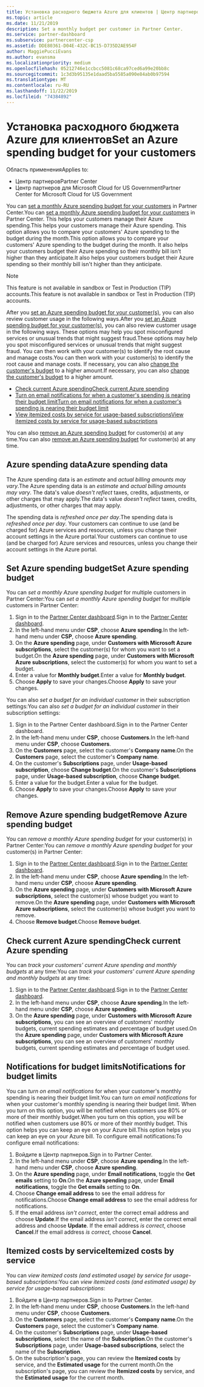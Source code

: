 ```yaml
---
title: Установка расходного бюджета Azure для клиентов | Центр партнеров
ms.topic: article
ms.date: 11/21/2019
description: Set a monthly budget per customer in Partner Center.
ms.service: partner-dashboard
ms.subservice: partnercenter-csp
ms.assetid: DDE80361-D04E-432C-BC15-D735D2AE954F
author: MaggiePucciEvans
ms.author: evansma
ms.localizationpriority: medium
ms.openlocfilehash: 05212746e1ccbcc5081c68ca97ced6a99e20bb8c
ms.sourcegitcommit: 1c3d3b95135e1daad5ba5585a090e84ab0b97594
ms.translationtype: MT
ms.contentlocale: ru-RU
ms.lasthandoff: 11/22/2019
ms.locfileid: "74384892"
---
```

# <a name="set-an-azure-spending-budget-for-your-customers"></a><span data-ttu-id="0da4a-103">Установка расходного бюджета Azure для клиентов</span><span class="sxs-lookup"><span data-stu-id="0da4a-103">Set an Azure spending budget for your customers</span></span>

<span data-ttu-id="0da4a-104">Область применения</span><span class="sxs-lookup"><span data-stu-id="0da4a-104">Applies to:</span></span>

- <span data-ttu-id="0da4a-105">Центр партнеров</span><span class="sxs-lookup"><span data-stu-id="0da4a-105">Partner Center</span></span>
- <span data-ttu-id="0da4a-106">Центр партнеров для Microsoft Cloud for US Government</span><span class="sxs-lookup"><span data-stu-id="0da4a-106">Partner Center for Microsoft Cloud for US Government</span></span>

<span data-ttu-id="0da4a-107">You can [set a monthly Azure spending budget for your customers](#set-azure-spending-budget) in Partner Center.</span><span class="sxs-lookup"><span data-stu-id="0da4a-107">You can [set a monthly Azure spending budget for your customers](#set-azure-spending-budget) in Partner Center.</span></span> <span data-ttu-id="0da4a-108">This helps your customers manage their Azure spending.</span><span class="sxs-lookup"><span data-stu-id="0da4a-108">This helps your customers manage their Azure spending.</span></span> <span data-ttu-id="0da4a-109">This option allows you to compare your customers' Azure spending to the budget during the month.</span><span class="sxs-lookup"><span data-stu-id="0da4a-109">This option allows you to compare your customers' Azure spending to the budget during the month.</span></span> <span data-ttu-id="0da4a-110">It also helps your customers budget their Azure spending so their monthly bill isn't higher than they anticipate.</span><span class="sxs-lookup"><span data-stu-id="0da4a-110">It also helps your customers budget their Azure spending so their monthly bill isn't higher than they anticipate.</span></span>


> [!NOTE]  
> <span data-ttu-id="0da4a-111">This feature is not available in sandbox or Test in Production (TIP) accounts.</span><span class="sxs-lookup"><span data-stu-id="0da4a-111">This feature is not available in sandbox or Test in Production (TIP) accounts.</span></span>

<span data-ttu-id="0da4a-112">After you [set an Azure spending budget for your customer(s)](#set-azure-spending-budget), you can also review customer usage in the following ways.</span><span class="sxs-lookup"><span data-stu-id="0da4a-112">After you [set an Azure spending budget for your customer(s)](#set-azure-spending-budget), you can also review customer usage in the following ways.</span></span> <span data-ttu-id="0da4a-113">These options may help you spot misconfigured services or unusual trends that might suggest fraud.</span><span class="sxs-lookup"><span data-stu-id="0da4a-113">These options may help you spot misconfigured services or unusual trends that might suggest fraud.</span></span> <span data-ttu-id="0da4a-114">You can then work with your customer(s) to identify the root cause and manage costs.</span><span class="sxs-lookup"><span data-stu-id="0da4a-114">You can then work with your customer(s) to identify the root cause and manage costs.</span></span> <span data-ttu-id="0da4a-115">If necessary, you can also [change the customer's budget](#set-azure-spending-budget) to a higher amount.</span><span class="sxs-lookup"><span data-stu-id="0da4a-115">If necessary, you can also [change the customer's budget](#set-azure-spending-budget) to a higher amount.</span></span>

- [<span data-ttu-id="0da4a-116">Check current Azure spending</span><span class="sxs-lookup"><span data-stu-id="0da4a-116">Check current Azure spending</span></span>](#check-current-azure-spending)
- [<span data-ttu-id="0da4a-117">Turn on email notifications for when a customer's spending is nearing their budget limit</span><span class="sxs-lookup"><span data-stu-id="0da4a-117">Turn on email notifications for when a customer's spending is nearing their budget limit</span></span>](#notifications-for-budget-limits)
- [<span data-ttu-id="0da4a-118">View itemized costs by service for usage-based subscriptions</span><span class="sxs-lookup"><span data-stu-id="0da4a-118">View itemized costs by service for usage-based subscriptions</span></span>](#itemized-costs-by-service)

<span data-ttu-id="0da4a-119">You can also [remove an Azure spending budget](#remove-azure-spending-budget) for customer(s) at any time.</span><span class="sxs-lookup"><span data-stu-id="0da4a-119">You can also [remove an Azure spending budget](#remove-azure-spending-budget) for customer(s) at any time.</span></span>

## <a name="azure-spending-data"></a><span data-ttu-id="0da4a-120">Azure spending data</span><span class="sxs-lookup"><span data-stu-id="0da4a-120">Azure spending data</span></span>

<span data-ttu-id="0da4a-121">The Azure spending data is an *estimate* and *actual billing amounts may vary*.</span><span class="sxs-lookup"><span data-stu-id="0da4a-121">The Azure spending data is an *estimate* and *actual billing amounts may vary*.</span></span> <span data-ttu-id="0da4a-122">The data's value *doesn't reflect* taxes, credits, adjustments, or other charges that may apply.</span><span class="sxs-lookup"><span data-stu-id="0da4a-122">The data's value *doesn't reflect* taxes, credits, adjustments, or other charges that may apply.</span></span>

<span data-ttu-id="0da4a-123">The spending data is *refreshed once per day*.</span><span class="sxs-lookup"><span data-stu-id="0da4a-123">The spending data is *refreshed once per day*.</span></span> <span data-ttu-id="0da4a-124">Your customers can continue to use (and be charged for) Azure services and resources, unless you change their account settings in the Azure portal.</span><span class="sxs-lookup"><span data-stu-id="0da4a-124">Your customers can continue to use (and be charged for) Azure services and resources, unless you change their account settings in the Azure portal.</span></span>

## <a name="set-azure-spending-budget"></a><span data-ttu-id="0da4a-125">Set Azure spending budget</span><span class="sxs-lookup"><span data-stu-id="0da4a-125">Set Azure spending budget</span></span>

<span data-ttu-id="0da4a-126">You can *set a monthly Azure spending budget* for multiple customers in Partner Center:</span><span class="sxs-lookup"><span data-stu-id="0da4a-126">You can *set a monthly Azure spending budget* for multiple customers in Partner Center:</span></span>

1. <span data-ttu-id="0da4a-127">Sign in to the [Partner Center dashboard](https://partner.microsoft.com/dashboard/).</span><span class="sxs-lookup"><span data-stu-id="0da4a-127">Sign in to the [Partner Center dashboard](https://partner.microsoft.com/dashboard/).</span></span>
2. <span data-ttu-id="0da4a-128">In the left-hand menu under **CSP**, choose **Azure spending**.</span><span class="sxs-lookup"><span data-stu-id="0da4a-128">In the left-hand menu under **CSP**, choose **Azure spending**.</span></span>
3. <span data-ttu-id="0da4a-129">On the **Azure spending** page, under **Customers with Microsoft Azure subscriptions**, select the customer(s) for whom you want to set a budget.</span><span class="sxs-lookup"><span data-stu-id="0da4a-129">On the **Azure spending** page, under **Customers with Microsoft Azure subscriptions**, select the customer(s) for whom you want to set a budget.</span></span>
4. <span data-ttu-id="0da4a-130">Enter a value for **Monthly budget**.</span><span class="sxs-lookup"><span data-stu-id="0da4a-130">Enter a value for **Monthly budget**.</span></span>
5. <span data-ttu-id="0da4a-131">Choose **Apply** to save your changes.</span><span class="sxs-lookup"><span data-stu-id="0da4a-131">Choose **Apply** to save your changes.</span></span>

<span data-ttu-id="0da4a-132">You can also *set a budget for an individual customer* in their subscription settings:</span><span class="sxs-lookup"><span data-stu-id="0da4a-132">You can also *set a budget for an individual customer* in their subscription settings:</span></span>

1. <span data-ttu-id="0da4a-133">Sign in to the Partner Center dashboard.</span><span class="sxs-lookup"><span data-stu-id="0da4a-133">Sign in to the Partner Center dashboard.</span></span>
2. <span data-ttu-id="0da4a-134">In the left-hand menu under **CSP**, choose **Customers**.</span><span class="sxs-lookup"><span data-stu-id="0da4a-134">In the left-hand menu under **CSP**, choose **Customers**.</span></span>
3. <span data-ttu-id="0da4a-135">On the **Customers** page, select the customer's **Company name**.</span><span class="sxs-lookup"><span data-stu-id="0da4a-135">On the **Customers** page, select the customer's **Company name**.</span></span>
4. <span data-ttu-id="0da4a-136">On the customer's **Subscriptions** page, under **Usage-based subscription**, choose **Change budget**.</span><span class="sxs-lookup"><span data-stu-id="0da4a-136">On the customer's **Subscriptions** page, under **Usage-based subscription**, choose **Change budget**.</span></span>
5. <span data-ttu-id="0da4a-137">Enter a value for the budget.</span><span class="sxs-lookup"><span data-stu-id="0da4a-137">Enter a value for the budget.</span></span>
6. <span data-ttu-id="0da4a-138">Choose **Apply** to save your changes.</span><span class="sxs-lookup"><span data-stu-id="0da4a-138">Choose **Apply** to save your changes.</span></span>

## <a name="remove-azure-spending-budget"></a><span data-ttu-id="0da4a-139">Remove Azure spending budget</span><span class="sxs-lookup"><span data-stu-id="0da4a-139">Remove Azure spending budget</span></span>

<span data-ttu-id="0da4a-140">You can *remove a monthly Azure spending budget* for your customer(s) in Partner Center:</span><span class="sxs-lookup"><span data-stu-id="0da4a-140">You can *remove a monthly Azure spending budget* for your customer(s) in Partner Center:</span></span>

1. <span data-ttu-id="0da4a-141">Sign in to the [Partner Center dashboard](https://partner.microsoft.com/dashboard/).</span><span class="sxs-lookup"><span data-stu-id="0da4a-141">Sign in to the [Partner Center dashboard](https://partner.microsoft.com/dashboard/).</span></span>
2. <span data-ttu-id="0da4a-142">In the left-hand menu under **CSP**, choose **Azure spending**.</span><span class="sxs-lookup"><span data-stu-id="0da4a-142">In the left-hand menu under **CSP**, choose **Azure spending**.</span></span>
3. <span data-ttu-id="0da4a-143">On the **Azure spending** page, under **Customers with Microsoft Azure subscriptions**, select the customer(s) whose budget you want to remove.</span><span class="sxs-lookup"><span data-stu-id="0da4a-143">On the **Azure spending** page, under **Customers with Microsoft Azure subscriptions**, select the customer(s) whose budget you want to remove.</span></span>
4. <span data-ttu-id="0da4a-144">Choose **Remove budget**.</span><span class="sxs-lookup"><span data-stu-id="0da4a-144">Choose **Remove budget**.</span></span>

## <a name="check-current-azure-spending"></a><span data-ttu-id="0da4a-145">Check current Azure spending</span><span class="sxs-lookup"><span data-stu-id="0da4a-145">Check current Azure spending</span></span>

<span data-ttu-id="0da4a-146">You can *track your customers' current Azure spending and monthly budgets* at any time:</span><span class="sxs-lookup"><span data-stu-id="0da4a-146">You can *track your customers' current Azure spending and monthly budgets* at any time:</span></span>

1. <span data-ttu-id="0da4a-147">Sign in to the [Partner Center dashboard](https://partner.microsoft.com/dashboard/).</span><span class="sxs-lookup"><span data-stu-id="0da4a-147">Sign in to the [Partner Center dashboard](https://partner.microsoft.com/dashboard/).</span></span>
2. <span data-ttu-id="0da4a-148">In the left-hand menu under **CSP**, choose **Azure spending**.</span><span class="sxs-lookup"><span data-stu-id="0da4a-148">In the left-hand menu under **CSP**, choose **Azure spending**.</span></span>
3. <span data-ttu-id="0da4a-149">On the **Azure spending** page, under **Customers with Microsoft Azure subscriptions**, you can see an overview of customers' monthly budgets, current spending estimates and percentage of budget used.</span><span class="sxs-lookup"><span data-stu-id="0da4a-149">On the **Azure spending** page, under **Customers with Microsoft Azure subscriptions**, you can see an overview of customers' monthly budgets, current spending estimates and percentage of budget used.</span></span>

## <a name="notifications-for-budget-limits"></a><span data-ttu-id="0da4a-150">Notifications for budget limits</span><span class="sxs-lookup"><span data-stu-id="0da4a-150">Notifications for budget limits</span></span>

<span data-ttu-id="0da4a-151">You can *turn on email notifications* for when your customer's monthly spending is nearing their budget limit.</span><span class="sxs-lookup"><span data-stu-id="0da4a-151">You can *turn on email notifications* for when your customer's monthly spending is nearing their budget limit.</span></span> <span data-ttu-id="0da4a-152">When you turn on this option, you will be notified when customers use 80% or more of their monthly budget.</span><span class="sxs-lookup"><span data-stu-id="0da4a-152">When you turn on this option, you will be notified when customers use 80% or more of their monthly budget.</span></span> <span data-ttu-id="0da4a-153">This option helps you can keep an eye on your Azure bill.</span><span class="sxs-lookup"><span data-stu-id="0da4a-153">This option helps you can keep an eye on your Azure bill.</span></span> <span data-ttu-id="0da4a-154">To configure email notifications:</span><span class="sxs-lookup"><span data-stu-id="0da4a-154">To configure email notifications:</span></span>

1. <span data-ttu-id="0da4a-155">Войдите в Центр партнеров.</span><span class="sxs-lookup"><span data-stu-id="0da4a-155">Sign in to Partner Center.</span></span>
2. <span data-ttu-id="0da4a-156">In the left-hand menu under **CSP**, choose **Azure spending**.</span><span class="sxs-lookup"><span data-stu-id="0da4a-156">In the left-hand menu under **CSP**, choose **Azure spending**.</span></span>
3. <span data-ttu-id="0da4a-157">On the **Azure spending** page, under **Email notifications**, toggle the **Get emails** setting to **On**.</span><span class="sxs-lookup"><span data-stu-id="0da4a-157">On the **Azure spending** page, under **Email notifications**, toggle the **Get emails** setting to **On**.</span></span>
4. <span data-ttu-id="0da4a-158">Choose **Change email address** to see the email address for notifications.</span><span class="sxs-lookup"><span data-stu-id="0da4a-158">Choose **Change email address** to see the email address for notifications.</span></span>
5. <span data-ttu-id="0da4a-159">If the email address *isn't correct*, enter the correct email address and choose **Update**.</span><span class="sxs-lookup"><span data-stu-id="0da4a-159">If the email address *isn't correct*, enter the correct email address and choose **Update**.</span></span> <span data-ttu-id="0da4a-160">If the email address *is correct*, choose **Cancel**.</span><span class="sxs-lookup"><span data-stu-id="0da4a-160">If the email address *is correct*, choose **Cancel**.</span></span>

## <a name="itemized-costs-by-service"></a><span data-ttu-id="0da4a-161">Itemized costs by service</span><span class="sxs-lookup"><span data-stu-id="0da4a-161">Itemized costs by service</span></span>

<span data-ttu-id="0da4a-162">You can *view itemized costs (and estimated usage) by service for usage-based subscriptions*:</span><span class="sxs-lookup"><span data-stu-id="0da4a-162">You can *view itemized costs (and estimated usage) by service for usage-based subscriptions*:</span></span>

1. <span data-ttu-id="0da4a-163">Войдите в Центр партнеров.</span><span class="sxs-lookup"><span data-stu-id="0da4a-163">Sign in to Partner Center.</span></span>
2. <span data-ttu-id="0da4a-164">In the left-hand menu under **CSP**, choose **Customers**.</span><span class="sxs-lookup"><span data-stu-id="0da4a-164">In the left-hand menu under **CSP**, choose **Customers**.</span></span>
3. <span data-ttu-id="0da4a-165">On the **Customers** page, select the customer's **Company name**.</span><span class="sxs-lookup"><span data-stu-id="0da4a-165">On the **Customers** page, select the customer's **Company name**.</span></span>
4. <span data-ttu-id="0da4a-166">On the customer's **Subscriptions** page, under **Usage-based subscriptions**, select the name of the **Subscription**.</span><span class="sxs-lookup"><span data-stu-id="0da4a-166">On the customer's **Subscriptions** page, under **Usage-based subscriptions**, select the name of the **Subscription**.</span></span>
5. <span data-ttu-id="0da4a-167">On the subscription's page, you can review the **Itemized costs** by service, and the **Estimated usage** for the current month.</span><span class="sxs-lookup"><span data-stu-id="0da4a-167">On the subscription's page, you can review the **Itemized costs** by service, and the **Estimated usage** for the current month.</span></span>
